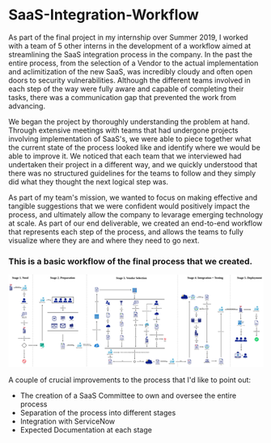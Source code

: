 # SaaS-Integration-Workflow
As part of the final project in my internship over Summer 2019, I worked with a team of 5 other interns in the development of a workflow aimed at streamlining the SaaS integration process in the company. In the past the entire process, from the selection of a Vendor to the actual implementation and aclimitization of the new SaaS, was incredibly cloudy and often open doors to security vulnerabilities. Although the different teams involved in each step of the way were fully aware and capable of completing their tasks, there was a communication gap that prevented the work from advancing. 

We began the project by thoroughly understanding the problem at hand. Through extensive meetings with teams that had undergone projects involving implementation of SaaS's, we were able to piece together what the current state of the process looked like and identify where we would be able to improve it. We noticed that each team that we interviewed had undertaken their project in a different way, and we quickly understood that there was no structured guidelines for the teams to follow and they simply did what they thought the next logical step was.

As part of my team's mission, we wanted to focus on making effective and tangible suggestions that we were confident would positively impact the process, and ultimately allow the company to levarage emerging technology at scale. As part of our end deliverable, we created an end-to-end workflow that represents each step of the process, and allows the teams to fully visualize where they are and where they need to go next. 

### This is a basic workflow of the final process that we created.

![Workflow](https://github.com/kamakaya/SaaS-Integration-Workflow/blob/master/saas_workflow.png)

A couple of crucial improvements to the process that I'd like to point out:
* The creation of a SaaS Committee to own and oversee the entire process
* Separation of the process into different stages
* Integration with ServiceNow
* Expected Documentation at each stage
